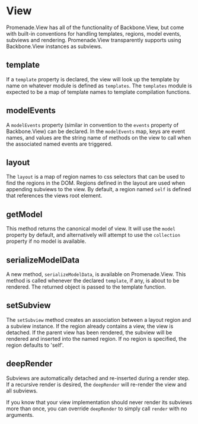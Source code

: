 # View

Promenade.View has all of the functionality of Backbone.View, but come with built-in conventions for handling templates, regions, model events, subviews and rendering. Promenade.View transparently supports using Backbone.View instances as subviews.

## template

If a `template` property is declared, the view will look up the template by name on whatever module is defined as `templates`. The `templates` module is expected to be a map of template names to template compilation functions.

## modelEvents

A `modelEvents` property (similar in convention to the `events` property of Backbone.View) can be declared. In the `modelEvents` map, keys are event names, and values are the string name of methods on the view to call when the associated named events are triggered.

## layout

The `layout` is a map of region names to css selectors that can be used to find the regions in the DOM. Regions defined in the layout are used when appending subviews to the view. By default, a region named `self` is defined that references the views root element.

## getModel

This method returns the canonical model of view. It will use the `model` property by default, and alternatively will attempt to use the `collection` property if no model is available.

## serializeModelData

A new method, `serializeModelData`, is available on Promenade.View. This method is called whenever the declared `template`, if any, is about to be rendered. The returned object is passed to the template function.

## setSubview

The `setSubview` method creates an association between a layout region and a subview instance. If the region already contains a view, the view is detached. If the parent view has been rendered, the subview will be rendered and inserted into the named region. If no region is specified, the region defaults to 'self'.

## deepRender

Subviews are automatically detached and re-inserted during a render step. If a recursive render is desired, the `deepRender` will re-render the view and all subviews.

If you know that your view implementation should never render its subviews more than once, you can override `deepRender` to simply call `render` with no arguments.

